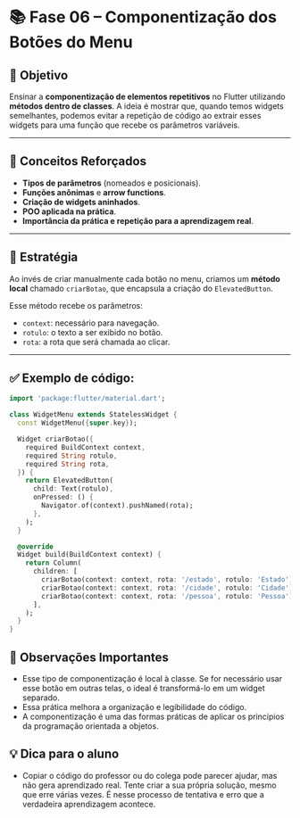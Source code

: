# 📚 Fase 06 – Componentização dos Botões do Menu

## 🎯 Objetivo
Ensinar a **componentização de elementos repetitivos** no Flutter utilizando **métodos dentro de classes**. A ideia é mostrar que, quando temos widgets semelhantes, podemos evitar a repetição de código ao extrair esses widgets para uma função que recebe os parâmetros variáveis.

---

## 🧠 Conceitos Reforçados
- **Tipos de parâmetros** (nomeados e posicionais).
- **Funções anônimas** e **arrow functions**.
- **Criação de widgets aninhados**.
- **POO aplicada na prática**.
- **Importância da prática e repetição para a aprendizagem real**.

---

## 🧩 Estratégia
Ao invés de criar manualmente cada botão no menu, criamos um **método local** chamado `criarBotao`, que encapsula a criação do `ElevatedButton`.

Esse método recebe os parâmetros:
- `context`: necessário para navegação.
- `rotulo`: o texto a ser exibido no botão.
- `rota`: a rota que será chamada ao clicar.

---

## ✅ Exemplo de código:

```dart
import 'package:flutter/material.dart';

class WidgetMenu extends StatelessWidget {
  const WidgetMenu({super.key});

  Widget criarBotao({
    required BuildContext context,
    required String rotulo,
    required String rota,
  }) {
    return ElevatedButton(
      child: Text(rotulo),
      onPressed: () {
        Navigator.of(context).pushNamed(rota);
      },
    );
  }

  @override
  Widget build(BuildContext context) {
    return Column(
      children: [
        criarBotao(context: context, rota: '/estado', rotulo: 'Estado'),
        criarBotao(context: context, rota: '/cidade', rotulo: 'Cidade'),
        criarBotao(context: context, rota: '/pessoa', rotulo: 'Pessoa'),
      ],
    );
  }
}
```
## 🧭 Observações Importantes
- Esse tipo de componentização é local à classe. Se for necessário usar esse botão em outras telas, o ideal é transformá-lo em um widget separado. 
- Essa prática melhora a organização e legibilidade do código.  
- A componentização é uma das formas práticas de aplicar os princípios da programação orientada a objetos.  

## 💡 Dica para o aluno
- Copiar o código do professor ou do colega pode parecer ajudar, mas não gera aprendizado real. Tente criar a sua própria solução, mesmo que erre várias vezes. É nesse processo de tentativa e erro que a verdadeira aprendizagem acontece.

